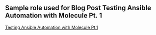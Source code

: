 ## Sample role used for Blog Post Testing Ansible Automation with Molecule Pt. 1

[Testing Ansible Automation with Molecule Pt.1](https://medium.com/p/66ab3ea7a58a)